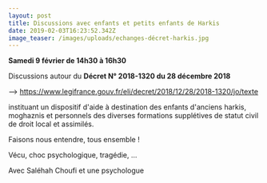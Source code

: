 ```yaml
---
layout: post
title: Discussions avec enfants et petits enfants de Harkis
date: 2019-02-03T16:23:52.342Z
image_teaser: /images/uploads/echanges-décret-harkis.jpg
---
```

**Samedi 9 février de 14h30 à 16h30**

Discussions autour du **Décret N° 2018-1320 du 28 décembre 2018**

\-->  <https://www.legifrance.gouv.fr/eli/decret/2018/12/28/2018-1320/jo/texte>

instituant un dispositif d'aide à destination des enfants d'anciens harkis, moghaznis et personnels des diverses formations supplétives de statut civil de droit local et assimilés.

Faisons nous entendre, tous ensemble !

Vécu, choc psychologique, tragédie, ...

Avec Saléhah Choufi et une psychologue
